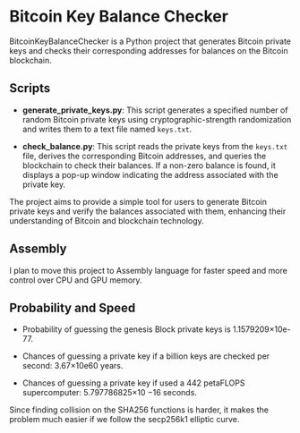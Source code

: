 # Bitcoin Key Balance Checker

BitcoinKeyBalanceChecker is a Python project that generates Bitcoin private keys and checks their corresponding addresses for balances on the Bitcoin blockchain.

## Scripts

- **generate_private_keys.py**: This script generates a specified number of random Bitcoin private keys using cryptographic-strength randomization and writes them to a text file named `keys.txt`.
  
- **check_balance.py**: This script reads the private keys from the `keys.txt` file, derives the corresponding Bitcoin addresses, and queries the blockchain to check their balances. If a non-zero balance is found, it displays a pop-up window indicating the address associated with the private key.

The project aims to provide a simple tool for users to generate Bitcoin private keys and verify the balances associated with them, enhancing their understanding of Bitcoin and blockchain technology.

## Assembly

I plan to move this project to Assembly language for faster speed and more control over CPU and GPU memory.

## Probability and Speed

- Probability of guessing the genesis Block private keys is 1.1579209×10e-77.
  
- Chances of guessing a private key if a billion keys are checked per second: 3.67×10e60 years.
  
- Chances of guessing a private key if used a 442 petaFLOPS supercomputer: 5.797786825×10 −16 seconds.

Since finding collision on the SHA256 functions is harder, it makes the problem much easier if we follow the secp256k1 elliptic curve.
